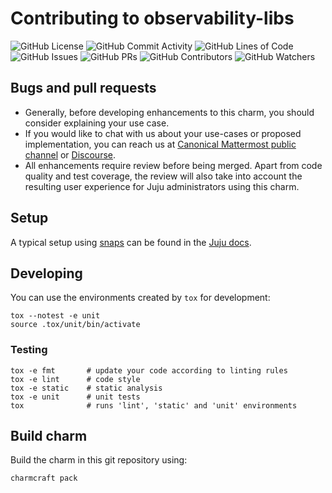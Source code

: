 # Contributing to observability-libs

![GitHub License](https://img.shields.io/github/license/canonical/observability-libs)
![GitHub Commit Activity](https://img.shields.io/github/commit-activity/y/canonical/observability-libs)
![GitHub Lines of Code](https://img.shields.io/tokei/lines/github/canonical/observability-libs)
![GitHub Issues](https://img.shields.io/github/issues/canonical/observability-libs)
![GitHub PRs](https://img.shields.io/github/issues-pr/canonical/observability-libs)
![GitHub Contributors](https://img.shields.io/github/contributors/canonical/observability-libs)
![GitHub Watchers](https://img.shields.io/github/watchers/canonical/observability-libs?style=social)

## Bugs and pull requests

- Generally, before developing enhancements to this charm, you should consider explaining your use
  case.
- If you would like to chat with us about your use-cases or proposed implementation, you can reach
  us at [Canonical Mattermost public channel](https://chat.charmhub.io/charmhub/channels/charm-dev)
  or [Discourse](https://discourse.charmhub.io/).
- All enhancements require review before being merged. Apart from code quality and test coverage,
  the review will also take into account the resulting user experience for Juju administrators
  using this charm.

## Setup

A typical setup using [snaps](https://snapcraft.io/) can be found in the [Juju
docs](https://juju.is/docs/sdk/dev-setup).

## Developing

You can use the environments created by `tox` for development:

```shell
tox --notest -e unit
source .tox/unit/bin/activate
```

### Testing

```shell
tox -e fmt       # update your code according to linting rules
tox -e lint      # code style
tox -e static    # static analysis
tox -e unit      # unit tests
tox              # runs 'lint', 'static' and 'unit' environments
```

## Build charm

Build the charm in this git repository using:

```shell
charmcraft pack
```
